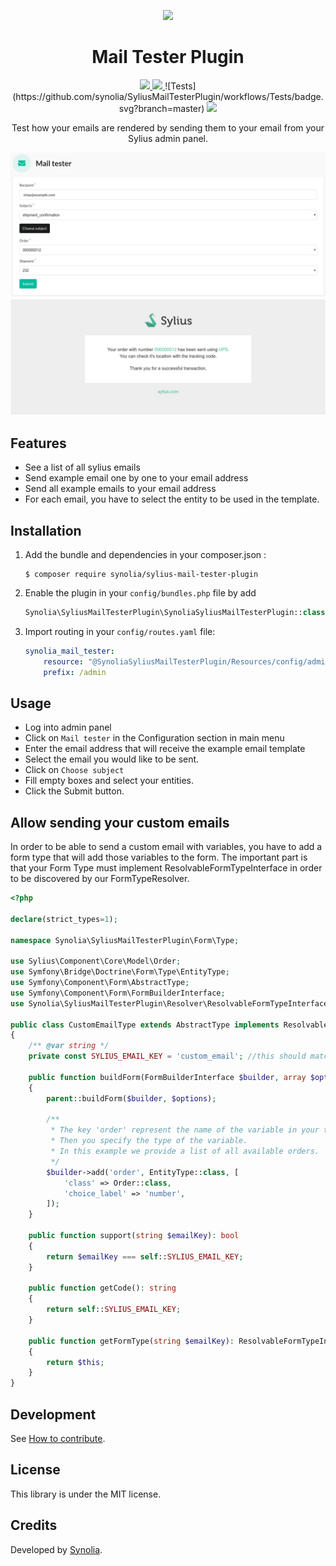 <p align="center">
    <a href="https://sylius.com" target="_blank">
        <img src="https://demo.sylius.com/assets/shop/img/logo.png" />
    </a>
</p>

<h1 align="center">Mail Tester Plugin</h1>
<p align="center">
    <a href="https://packagist.org/packages/synolia/sylius-mail-tester-plugin" title="License" target="_blank">
        <img src="https://img.shields.io/packagist/l/synolia/sylius-mail-tester-plugin.svg" />
    </a>
    <a href="https://packagist.org/packages/synolia/sylius-mail-tester-plugin" title="Version" target="_blank">
        <img src="https://img.shields.io/packagist/v/synolia/sylius-mail-tester-plugin.svg" />
    </a>
    ![Tests](https://github.com/synolia/SyliusMailTesterPlugin/workflows/Tests/badge.svg?branch=master)
    <a href="https://packagist.org/packages/synolia/sylius-mail-tester-plugin" title="Total Downloads" target="_blank">
        <img src="https://poser.pugx.org/synolia/sylius-mail-tester-plugin/downloads" />
    </a>
</p>
<p align="center">Test how your emails are rendered by sending them to your email from your Sylius admin panel.</p>

![Capture](/etc/capture.png "Capture")
![SentEmail](/etc/capture-email.png "Sent Email")

## Features

* See a list of all sylius emails
* Send example email one by one to your email address
* Send all example emails to your email address
* For each email, you have to select the entity to be used in the template.

## Installation

1. Add the bundle and dependencies in your composer.json :
    ```shell script
    $ composer require synolia/sylius-mail-tester-plugin
    ```
2. Enable the plugin in your `config/bundles.php` file by add
    ```php
    Synolia\SyliusMailTesterPlugin\SynoliaSyliusMailTesterPlugin::class => ['all' => true],
    ```

3. Import routing in your `config/routes.yaml` file:

    ```yaml
    synolia_mail_tester:
        resource: "@SynoliaSyliusMailTesterPlugin/Resources/config/admin_routing.yaml"
        prefix: /admin
    ```

## Usage

* Log into admin panel
* Click on `Mail tester` in the Configuration section in main menu
* Enter the email address that will receive the example email template
* Select the email you would like to be sent.
* Click on `Choose subject`
* Fill empty boxes and select your entities.
* Click the Submit button.

## Allow sending your custom emails
In order to be able to send a custom email with variables, you have to add a form type that will add those variables to the form.
The important part is that your Form Type must implement ResolvableFormTypeInterface in order to be discovered by our FormTypeResolver.
```php
<?php

declare(strict_types=1);

namespace Synolia\SyliusMailTesterPlugin\Form\Type;

use Sylius\Component\Core\Model\Order;
use Symfony\Bridge\Doctrine\Form\Type\EntityType;
use Symfony\Component\Form\AbstractType;
use Symfony\Component\Form\FormBuilderInterface;
use Synolia\SyliusMailTesterPlugin\Resolver\ResolvableFormTypeInterface;

public class CustomEmailType extends AbstractType implements ResolvableFormTypeInterface
{
    /** @var string */
    private const SYLIUS_EMAIL_KEY = 'custom_email'; //this should match your email identification key in sylius_mailer.yaml.

    public function buildForm(FormBuilderInterface $builder, array $options): void
    {
        parent::buildForm($builder, $options);

        /**
         * The key 'order' represent the name of the variable in your template.
         * Then you specify the type of the variable.
         * In this example we provide a list of all available orders.
         */
        $builder->add('order', EntityType::class, [
            'class' => Order::class,
            'choice_label' => 'number',
        ]);
    }

    public function support(string $emailKey): bool
    {
        return $emailKey === self::SYLIUS_EMAIL_KEY;
    }

    public function getCode(): string
    {
        return self::SYLIUS_EMAIL_KEY;
    }

    public function getFormType(string $emailKey): ResolvableFormTypeInterface
    {
        return $this;
    }
}
```

## Development

See [How to contribute](CONTRIBUTING.md).

## License

This library is under the MIT license.

## Credits

Developed by [Synolia](https://synolia.com/).
